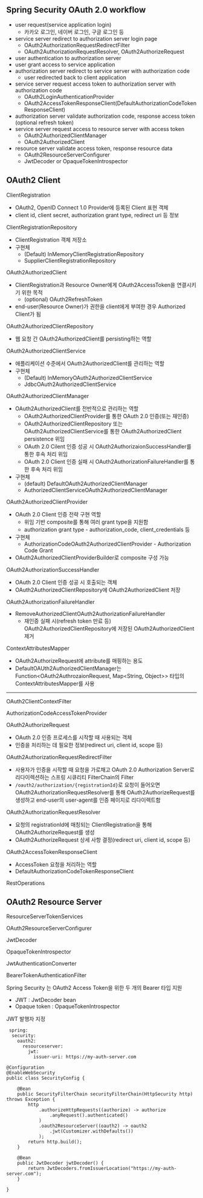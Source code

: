 ## Spring Security OAuth 2.0 workflow

- user request(service application login)
  - 카카오 로그인, 네이버 로그인, 구글 로그인 등
- service server redirect to authorization server login page
  - OAuth2AuthorizationRequestRedirectFilter
  - OAuth2AuthorizationRequestResolver, OAuth2AuthorizeRequest
- user authentication to authorization server 
- user grant access to service application 
- authorization server redirect to service server with authorization code 
  - user redirected back to client application
- service server request access token to authorization server with authorization code 
  - OAuth2LoginAuthenticationProvider
  - OAuth2AccessTokenResponseClient(DefaultAuthorizationCodeTokenResponseClient)
- authorization server validate authorization code, response access token (optional refresh token)
- service server request access to resource server with access token 
  - OAuth2AuthorizedClientManager
  - OAuth2AuthorizedClient
- resource server validate access token, response resource data
  - OAuth2ResourceServerConfigurer
  - JwtDecoder or OpaqueTokenIntrospector


## OAuth2 Client

ClientRegistration
- OAuth2, OpenID Connect 1.0 Provider에 등록된 Client 표현 객체
- client id, client secret, authorization grant type, redirect uri 등 정보

ClientRegistrationRepository
- ClientRegistration 객체 저장소
- 구현체
  - (Default) InMemoryClientRegistrationRepository
  - SupplierClientRegistrationRepository

OAuth2AuthorizedClient
- ClientRegistration과 Resource Owner에게 OAuth2AccessToken을 연결시키기 위한 목적
    - (optional) OAuth2RefreshToken
- end-user(Resource Owner)가 권한을 client에게 부여한 경우 Authorized Client가 됨

OAuth2AuthorizedClientRepository
- 웹 요청 간 OAuth2AuthorizedClient를 persisting하는 역할

OAuth2AuthorizedClientService
- 애플리케이션 수준에서 OAuth2AuthorizedClient를 관리하는 역할
- 구현체
  - (Default) InMemoryOAuth2AuthorizedClientService
  - JdbcOAuth2AuthorizedClientService

OAuth2AuthorizedClientManager
- OAuth2AuthorizedClient를 전반적으로 관리하는 역할
  - OAuth2AuthorizedClientProvider를 통한 OAuth 2.0 인증(또는 재인증)
  - OAuth2AuthorizedClientRepository 또는 OAuth2AuthorizedClientService를 통한 OAuth2AuthorizedClient persistence 위임 
  - OAuth 2.0 Cilent 인증 성공 시 OAuth2AuthorizaionSuccessHandler를 통한 후속 처리 위임
  - OAuth 2.0 Client 인증 실패 시 OAuth2AuthorizationFailureHandler를 통한 후속 처리 위임
- 구현체
  - (default) DefaultOAuth2AuthorizedClientManager
  - AuthorizedClientServiceOAuth2AuthorizedClientManager

OAuth2AuthorizedClientProvider
- OAuth 2.0 Client 인증 전략 구현 역할
  - 위임 기반 composite를 통해 여러 grant type을 지원함
  - authorization grant type - authorization_code, client_credentials 등
- 구현체
  - AuthorizationCodeOAuth2AuthorizedClientProvider - Authorization Code Grant
- OAuth2AuthorizedClientProviderBuilder로 composite 구성 가능

OAuth2AuthorizationSuccessHandler
- OAuth 2.0 Client 인증 성공 시 호출되는 객체
- OAuth2AuthorizedClientRepository에 OAuth2AuthorizedClient 저장

OAuth2AuthorizationFailureHandler
- RemoveAuthorizedClientOAuth2AuthorizationFailureHandler
  - 재인증 실패 시(refresh token 만료 등) OAuth2AuthorizedClientRepository에 저장된 OAuth2AuthorizedClient 제거

ContextAttributesMapper
- OAuth2AuthorizeRequest에 attribute를 매핑하는 용도
- DefaultOAUth2AuthorizedClientManager는 Function<OAuth2AuthrozaionRequest, Map<String, Object>> 타입의 ContextAttributesMapper를 사용

---

OAuth2ClientContextFilter

AuthorizationCodeAccessTokenProvider

OAuth2AuthorizeRequest
- OAuth 2.0 인증 프로세스를 시작할 때 사용되는 객체
- 인증을 처리하는 데 필요한 정보(redirect uri, client id, scope 등)

OAuth2AuthorizationRequestRedirectFilter
- 사용자가 인증을 시작할 때 요청을 가로채고 OAuth 2.0 Authorization Server로 리다이렉션하는 스프링 시큐리티 FilterChain의 Filter
- `/oauth2/authorization/{registrationId}`로 요청이 들어오면 OAuth2AuthorizationRequestResolver를 통해 OAuth2AuthorizeRequest를 생성하고 end-user의 user-agent를 인증 페이지로 리다이렉트함

OAuth2AuthorizationRequestResolver
- 요청의 registrationId에 매칭되는 ClientRegistration을 통해 OAuth2AuthorizeRequest를 생성
- OAuth2AuthorizeRequest 상세 사항 결정(redirect uri, client id, scope 등)

OAuth2AccessTokenResponseClient
- AccessToken 요청을 처리하는 역할
- DefaultAuthorizationCodeTokenResponseClient

RestOperations

## OAuth2 Resource Server

ResourceServerTokenServices

OAuth2ResourceServerConfigurer

JwtDecoder

OpaqueTokenIntrospector

JwtAuthenticationConverter

BearerTokenAuthenticationFilter

Spring Security 는 OAuth2 Access Token을 위한 두 개의 Bearer 타입 지원
- JWT : JwtDecoder bean
- Opaque token : OpaqueTokenIntrospector

JWT 발행자 지정

```
 spring:
  security:
    oauth2:
      resourceserver:
        jwt:
          issuer-uri: https://my-auth-server.com
```

```
@Configuration
@EnableWebSecurity
public class SecurityConfig {

	@Bean
	public SecurityFilterChain securityFilterChain(HttpSecurity http) throws Exception {
		http
			.authorizeHttpRequests((authorize) -> authorize
				.anyRequest().authenticated()
			)
			.oauth2ResourceServer((oauth2) -> oauth2
				.jwt(Customizer.withDefaults())
			);
		return http.build();
	}

	@Bean
	public JwtDecoder jwtDecoder() {
		return JwtDecoders.fromIssuerLocation("https://my-auth-server.com");
	}

}
```
